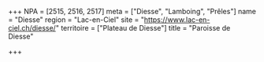 +++
NPA = [2515, 2516, 2517]
meta = ["Diesse", "Lamboing", "Prêles"]
name = "Diesse"
region = "Lac-en-Ciel"
site = "https://www.lac-en-ciel.ch/diesse/"
territoire = ["Plateau de Diesse"]
title = "Paroisse de Diesse"

+++
